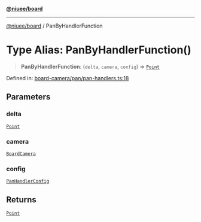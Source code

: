 [**@niuee/board**](../README.md)

***

[@niuee/board](../globals.md) / PanByHandlerFunction

# Type Alias: PanByHandlerFunction()

> **PanByHandlerFunction**: (`delta`, `camera`, `config`) => [`Point`](Point.md)

Defined in: [board-camera/pan/pan-handlers.ts:18](https://github.com/niuee/board/blob/a0a1179721d4f4b943b6a9bc156753ac9737e502/src/board-camera/pan/pan-handlers.ts#L18)

## Parameters

### delta

[`Point`](Point.md)

### camera

[`BoardCamera`](../interfaces/BoardCamera.md)

### config

[`PanHandlerConfig`](PanHandlerConfig.md)

## Returns

[`Point`](Point.md)
